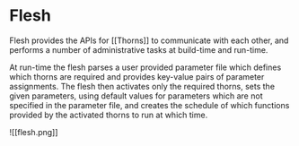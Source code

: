 # Flesh

Flesh provides the APIs for [[Thorns]] to communicate with each other, and performs a number of administrative tasks at build-time and run-time.

At run-time the flesh parses a user provided parameter file which defines which thorns are required and provides key-value pairs of parameter assignments. The flesh then activates only the required thorns, sets the given parameters, using default values for parameters which are not specified in the parameter file, and creates the schedule of which functions provided by the activated thorns to run at which time.

![[flesh.png]]